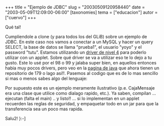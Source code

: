 +++
title = "Ejemplo de JDBC"
slug = "20030509120958440"
date = "2003-05-09T12:09:00-06:00"
[taxonomies]
tema = ["educacion"]
autor = ["cuervo"]
+++

Qué tal!

Cumpliendole a clone (y para todos los del GLiB) sobre un ejemplo de
JDBC. En este caso nos vamos a conectar a un MySQL y hacer un query
SELECT, la base de datos se llama "prueba1", el usuario "yoyo" y el
password "tutu". Estamos utilizando un [driver de nivel
4](http://java.sun.com/products/jdbc/driverdesc.html) para poderlo
utilizar con un applet. Sobre qué driver se va a utilizar eso te lo dejo
a tu gusto. Este lo usé por el 98 o 99 y jalaba super bien, en aquellos
entonces habia muy pocos drivers, pero veo en la [pagina de
java](http://java.sun.com) que ahora tienen un repositorio de 179 o lago
asi!!. Pasemos al codigo que es de lo mas sencillo si mas o menos sabes
algo del lenguaje:

<!-- more -->




Por supuesto este es un ejemplo meramente ilustrativo (p.e. CajaMensaje
era una clase que utilice como dialago rapido, etc.). Ya saben, compilan
... ejecutan (falta el main) .. y listo!! ... si lo implementan en un
applet recuerden las reglas de seguridad, y empaquetar todo en un jar
para que la transferencia sea un poco mas rapida.

Salu2! }:-\]

